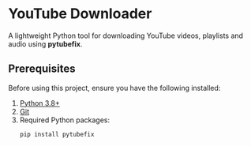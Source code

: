 # YouTube Downloader

A lightweight Python tool for downloading YouTube videos, playlists and audio using **pytubefix**.

## Prerequisites

Before using this project, ensure you have the following installed:

1. [Python 3.8+](https://www.python.org/downloads/)
2. [Git](https://git-scm.com/)
3. Required Python packages:
   ```bash 
   pip install pytubefix
   ```
   
